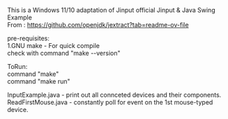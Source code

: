 This is a Windows 11/10 adaptation of Jinput official Jinput & Java Swing Example \
From : https://github.com/openjdk/jextract?tab=readme-ov-file 

pre-requisites: \
1.GNU make - For quick compile \
	check with command "make --version" 

ToRun: \
command "make" \
command "make run" 

InputExample.java - print out all connceted devices and their components. \
ReadFirstMouse.java - constantly poll for event on the 1st mouse-typed device.
